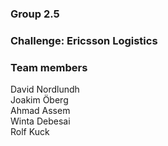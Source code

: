 ### Group 2.5

### Challenge: Ericsson Logistics

### Team members 
David Nordlundh<br>
Joakim Öberg<br>
Ahmad Assem<br>
Winta Debesai<br>
Rolf Kuck